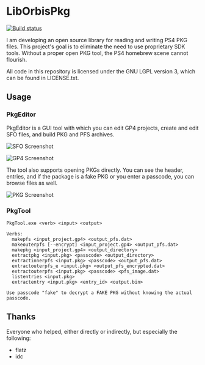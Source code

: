 # LibOrbisPkg
[![Build status](https://ci.appveyor.com/api/projects/status/f0bok1ljnshd2dr0?svg=true)](https://ci.appveyor.com/project/maxton/liborbispkg/build/artifacts)

I am developing an open source library for reading and writing PS4 PKG files.
This project's goal is to eliminate the need to use proprietary SDK tools.
Without a proper open PKG tool, the PS4 homebrew scene cannot flourish. 

All code in this repository is licensed under the GNU LGPL version 3, which can be found in LICENSE.txt.

## Usage

### PkgEditor
PkgEditor is a GUI tool with which you can edit GP4 projects, create and edit SFO files, and build PKG and PFS archives.

![SFO Screenshot](https://i.imgur.com/iWmkQVi.png)

![GP4 Screenshot](https://i.imgur.com/CTFpZXW.png)

The tool also supports opening PKGs directly. You can see the header, entries, and if the package is a fake PKG or
you enter a passcode, you can browse files as well.

![PKG Screenshot](https://i.imgur.com/EItFUff.png)

### PkgTool
```
PkgTool.exe <verb> <input> <output>

Verbs:
  makepfs <input_project.gp4> <output_pfs.dat>
  makeouterpfs [--encrypt] <input_project.gp4> <output_pfs.dat>
  makepkg <input_project.gp4> <output_directory>
  extractpkg <input.pkg> <passcode> <output_directory>
  extractinnerpfs <input.pkg> <passcode> <output_pfs.dat>
  extractouterpfs_e <input.pkg> <output_pfs_encrypted.dat>
  extractouterpfs <input.pkg> <passcode> <pfs_image.dat>
  listentries <input.pkg>
  extractentry <input.pkg> <entry_id> <output.bin>

Use passcode "fake" to decrypt a FAKE PKG without knowing the actual passcode.
 ```

## Thanks
Everyone who helped, either directly or indirectly, but especially the following:

- flatz
- idc